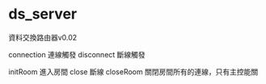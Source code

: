 ds_server
=========

資料交換路由器v0.02

connection 連線觸發
disconnect 斷線觸發

initRoom 進入房間
close 斷線
closeRoom 關閉房間所有的連線，只有主控能關
